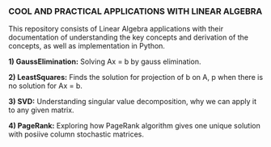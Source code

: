 ### **COOL AND PRACTICAL APPLICATIONS WITH LINEAR ALGEBRA** 

This repository consists of Linear Algebra applications with their documentation of understanding the key concepts and derivation of the concepts, as well as implementation in Python.

**1) GaussElimination:** Solving Ax = b by gauss elimination.

**2) LeastSquares:** Finds the solution for projection of b on A, p when there is no solution for Ax = b.

**3) SVD:** Understanding singular value decomposition, why we can apply it to any given matrix.

**4) PageRank:** Exploring how PageRank algorithm gives one unique solution with posiive column stochastic matrices.
